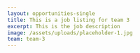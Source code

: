 ```yaml
---
layout: opportunities-single
title: This is a job listing for team 3
excerpt: This is the job description
image: /assets/uploads/placeholder-1.jpg
team: team-3
---
```

